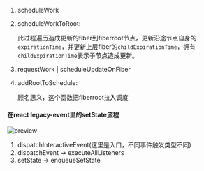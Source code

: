 1. scheduleWork

2. scheduleWorkToRoot:

   此过程遍历造成更新的fiber到fiberroot节点，更新沿途节点自身的`expirationTime`，并更新上层fiber的`childExpirationTime`，拥有`childExpirationTime`表示子节点造成更新。

3. requestWork | scheduleUpdateOnFiber

4. addRootToSchedule:

   顾名思义，这个函数把fiberroot拉入调度



#### 在react legacy-event里的setState流程

![preview](https://pic3.zhimg.com/v2-225868f3e3e590bbab45336a6f3af9e6_r.jpg)

1. dispatchInteractiveEvent(这里是入口，不同事件触发类型不同)
2. dispatchEvent -> executeAllListeners
3. setState -> enqueueSetState